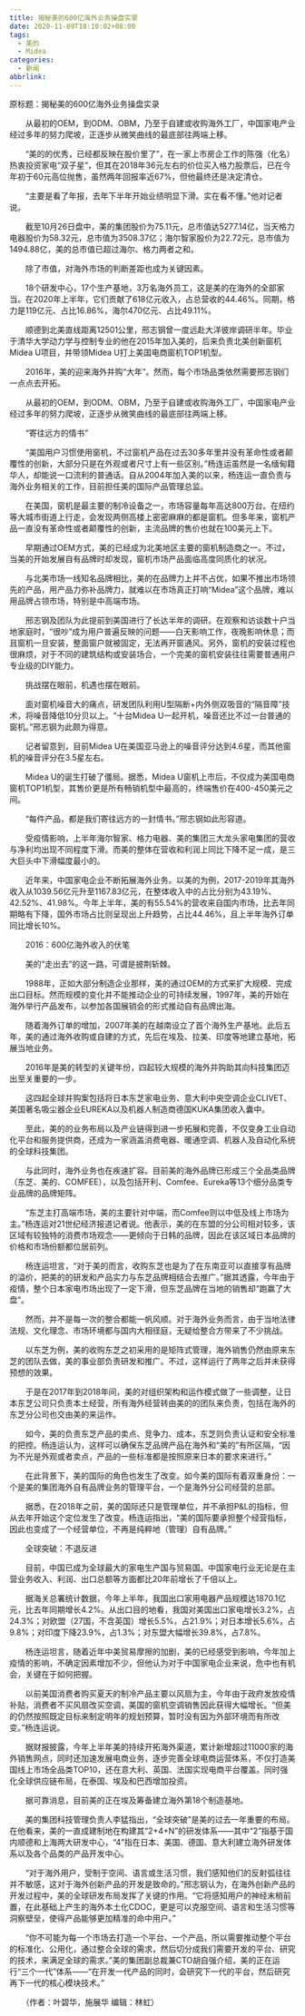 ```yaml
---
title: 揭秘美的600亿海外业务操盘实录
date: 2020-11-09T18:10:02+08:00
tags:
  - 美的
  - Midea
categories:
  - 新闻
abbrlink:
---
```


原标题：揭秘美的600亿海外业务操盘实录

　　从最初的OEM，到ODM、OBM，乃至于自建或收购海外工厂，中国家电产业经过多年的努力爬坡，正逐步从微笑曲线的最底部往两端上移。

　　“美的的优秀，已经都反映在股价里了”，在一家上市房企工作的陈强（化名）热衷投资家电“双子星”，但其在2018年36元左右的价位买入格力股票后，已在今年初于60元高位抛售，虽然两年回报率近67%，但他最终还是决定清仓。

　　“主要是看了年报，去年下半年开始业绩明显下滑。实在看不懂。”他对记者说。

　　截至10月26日盘中，美的集团股价为75.11元，总市值达5277.14亿，当天格力电器股价为58.32元，总市值为3508.37亿；海尔智家股价为22.72元，总市值为1494.88亿，美的总市值已超过海尔、格力两者之和。

　　除了市值，对海外市场的判断差距也成为关键因素。

　　18个研发中心，17个生产基地，3万名海外员工，这是美的在海外的全部家当。在2020年上半年，它们贡献了618亿元收入，占总营收的44.46%。同期，格力是119亿元、占比16.86%，海尔470亿元、占比49.11%。

　　顺德到北美直线距离12501公里，邢志钢曾一度远赴大洋彼岸调研半年。毕业于清华大学动力学与控制专业的他在2015年加入美的，后来负责北美创新窗机Midea U项目，并带领Midea U打上美国电商窗机TOP1机型。

　　2016年，美的迎来海外并购“大年”。然而，每个市场品类依然需要邢志钢们一点点去开拓。

　　从最初的OEM，到ODM、OBM，乃至于自建或收购海外工厂，中国家电产业经过多年的努力爬坡，正逐步从微笑曲线的最底部往两端上移。

　　“寄往远方的情书”

　　“美国用户习惯使用窗机，不过窗机产品在过去30多年里并没有革命性或者颠覆性的创新，大部分只是在外观或者尺寸上有一些区别。”杨连运虽然是一名缅甸籍华人，却能说一口流利的普通话。自从2004年加入美的以来，杨连运一直负责与海外业务相关的工作，目前担任美的国际产品管理总监。

　　在美国，窗机是最主要的制冷设备之一，市场容量每年高达800万台。在纽约等大城市街道上行走，会发现两侧高楼上密密麻麻的都是窗机。但多年来，窗机产品一直没有革命性或者颠覆性的创新，主流品牌的售价也就在100美元上下。

　　早期通过OEM方式，美的已经成为北美地区主要的窗机制造商之一。不过，当美的开始发展自有品牌时却发现，窗机市场产品面临高度同质化的状况。

　　与北美市场一线知名品牌相比，美的在品牌力上并不占优，如果不推出市场领先的产品，用产品力弥补品牌力，就难以在市场真正打响“Midea”这个品牌，难以用品牌占领市场，特别是中高端市场。

　　邢志钢及团队为此提前到美国进行了长达半年的调研。在观察和访谈数十户当地家庭时，“很吵”成为用户普遍反映的问题——白天影响工作，夜晚影响休息；而且窗机一旦安装，整面窗户就被固定，无法再开窗通风。另外，窗机的安装过程也很麻烦，对于不同的建筑结构或安装场合，一个完美的窗机安装往往需要普通用户专业级的DIY能力。

　　挑战摆在眼前，机遇也摆在眼前。

　　面对窗机噪音大的痛点，研发团队利用U型隔断+内外侧双吸音的“隔音障”技术，将噪音降低10分贝以上。“十台Midea U一起开机，噪音还比不过一台普通的窗机。”邢志钢为此颇为得意。

　　记者留意到，目前Midea U在美国亚马逊上的噪音评分达到4.6星，而其他窗机的噪音评分在3.5星左右。

　　Midea U的诞生打破了僵局。据悉，Midea U窗机上市后，不仅成为美国电商窗机TOP1机型，其售价更是所有畅销机型中最高的，终端售价在400-450美元之间。

　　“每件产品，都是我们寄往远方的一封情书。”邢志钢如此形容道。

　　受疫情影响，上半年海尔智家、格力电器、美的集团三大龙头家电集团的营收与净利均出现不同程度下滑。而美的整体在营收和利润上同比下降不足一成，是三大巨头中下滑幅度最小的。

　　近年来，中国家电企业不断拓展海外业务。以美的为例，2017-2019年其海外收入从1039.56亿元升至1167.83亿元，在整体收入中的占比分别为43.19%、42.52%、41.98%。今年上半年，美的有55.54%的营收来自国内市场，比去年同期略有下降，国外市场占比则呈现出上升趋势，占比44.46%，且上半年海外订单同比增长10%。

　　2016：600亿海外收入的伏笔

　　美的“走出去”的这一路，可谓是披荆斩棘。

　　1988年，正如大部分制造企业那样，美的通过OEM的方式来扩大规模、完成出口目标。然而规模的变化并不能推动企业的可持续发展，1997年，美的开始在海外举行产品发布，以参加各国展销会的形式推动自有品牌出海。

　　随着海外订单的增加，2007年美的在越南设立了首个海外生产基地。此后五年，美的通过海外收购或自建的方式，先后在埃及、拉美、印度等地建立基地，拓展当地业务。

　　2016年是美的转型的关键年份，四起较大规模的海外并购助其向科技集团迈出至关重要的一步。

　　这四起全球并购案包括将日本东芝家电业务、意大利中央空调企业CLIVET、美国著名吸尘器企业EUREKA以及机器人制造商德国KUKA集团收入囊中。

　　至此，美的的业务布局以及产业链得到进一步拓展和完善，不仅变身工业自动化平台和服务提供商，还成为一家涵盖消费电器、暖通空调、机器人及自动化系统的全球科技集团。

　　与此同时，海外业务也在疾速扩容。目前美的海外品牌已形成三个全品类品牌（东芝、美的、COMFEE），以及包括开利、Comfee、Eureka等13个细分品类专业品牌的品牌矩阵。

　　“东芝主打高端市场，美的主要针对中端，而Comfee则以中低及线上市场为主。”杨连运对21世纪经济报道记者说。他表示，美的在东盟的分公司相对较多，该区域有较独特的消费市场观念——更倾向于日韩的品牌，因此在该区域日本品牌的价格和市场份额都位居前列。

　　杨连运坦言，“对于美的而言，收购东芝也是为了在东南亚可以直接享有品牌的溢价，把美的的研发和产品实力与东芝品牌相结合去推广。”据其透露，今年由于疫情，整个日本家电市场出现了一定下滑，但东芝品牌在当地的销售却“跑赢了大盘”。

　　然而，并不是每一次的整合都能一帆风顺。对于海外业务而言，由于当地法律法规、文化理念、市场环境都与国内大相径庭，无疑给整合方带来了不少挑战。

　　以东芝为例，美的收购东芝之初采用的是矩阵式管理，海外销售仍然由原来东芝的团队去做，美的事业部负责研发和推广。不过，这样运行了两年之后并未获得预想的效果。

　　于是在2017年到2018年间，美的对组织架构和运作模式做了一些调整，让日本东芝公司只负责本土经营，所有海外经营转由美的的团队来负责，包括在海外的东芝分公司也交由美的来运作。

　　如今，美的负责东芝产品的卖点、竞争力、成本，东芝则负责认证和安全标准的把控。杨连运认为，这样可以确保东芝品牌产品在海外和“美的”有所区隔，“因为不光是外观或者卖点，产品的一些标准都是按照原来日本的要求来进行。”

　　在此背景下，美的国际的角色也发生了改变。如今美的国际有着双重身份：一个是美的集团海外自有品牌业务的管理平台，一个是海外分公司经营的总部。

　　据悉，在2018年之前，美的国际还只是管理单位，并不承担P&amp;L的指标，但从去年开始这个定位发生了改变。杨连运指出，“美的国际要承担整个经营指标，因此也变成了一个经营单位，不再是纯粹地（管理）自有品牌。”

　　全球突破：不退反进

　　目前，中国已成为全球最大的家电生产国与贸易国。中国家电行业无论是在主营业务收入、利润、出口总额等方面都比20年前增长了千倍以上。

　　据海关总署统计数据，今年上半年，我国出口家用电器产品规模达1870.1亿元，比去年同期增长4.2%。从出口目的地看，我国对美国出口家电增长3.2%，占24.3%；对欧盟（27国，不含英国）增长5.5%，占21.9%；对日本增长5.6%，占9.8%；对印度下降23.9%，占1.3%；对东盟大幅增长39.8%，占7.8%。

　　杨连运坦言，随着近年中美贸易摩擦的加剧，美的已经感受到影响，今年加上疫情的影响，不确定因素增加不少，但他认为对于中国家电企业来说，危中也有机会，关键在于如何把握。

　　以前美国消费者购买夏天的制冷产品主要以风扇为主，今年由于政府发放疫情补贴，消费者不买风扇改买空调，美国的窗机空调销售因此获得大幅增长。“但美的仍然按照既定目标来制定明年的规划预算，暂时没有因为外部环境而有所改变。”杨连运说。

　　据财报披露，今年上半年美的持续开拓海外渠道，累计新增超过11000家的海外销售网点，同时还加速发展电商业务，逐步完善全球电商运营体系，不仅打造美国线上市场全品类TOP10，还在意大利、英国、法国实现电商平台覆盖。同时强化全球供应链布局，在泰国、埃及和巴西增加投资。

　　据可靠消息，目前美的正在埃及筹备建立海外第18个制造基地。

　　美的集团科技管理负责人李猛指出，“全球突破”是美的过去一年重要的布局。在他看来，美的一直成建制地在构建其“2+4+N”的研发体系——其中“2”指基于国内顺德和上海两大研发中心，“4”指在日本、美国、德国、意大利建立海外研发体系以及各个品类的产品开发中心。

　　“对于海外用户，受制于空间、语言或生活习惯，我们感知他们的反射弧往往并不敏感，这对于海外创新产品的开发是致命的。”邢志钢认为，在海外创新产品的开发过程中，美的全球研发布局发挥了关键的作用。“它将感知用户的神经末梢前置，在此基础上产生的海外本土化CDOC，更是可以克服空间、语言和生活习惯等洞察壁垒，使得产品能够更加精准的命中用户。”

　　“你不可能为每一个市场去打造一个平台、一个产品，所以需要推动整个平台的标准化、公用化，通过整合全球的需求，然后切分成我们需要开发的平台、研究的技术，来满足全球的需求。”美的集团副总裁兼CTO胡自强介绍，美的正在运行“三个一代”体系——“在开发一代产品的同时，会研究下一代的平台，然后研究再下一代的核心模块技术。”

　　（作者：叶碧华，施展华 编辑：林虹）